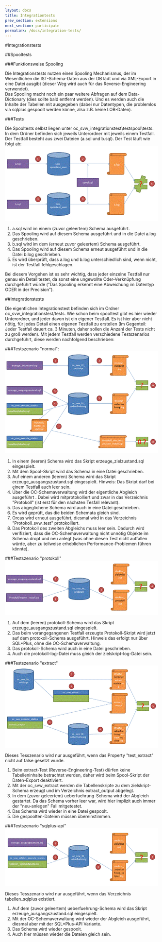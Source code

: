 ```yaml
---
layout: docs
title: Integrationtests
prev_section: extensions
next_section: participate
permalink: /docs/integration-tests/
---
```


#Integrationstests

##Spooltests

###Funktionsweise Spooling

Die Integrationstests nutzen einen Spooling Mechanismus, der im Wesentlichen die IST-Schema-Daten aus der DB lädt und via XML-Export in eine Datei ausgibt (dieser Weg wird auch für das Reverse-Engineering verwendet).
<br/>Das Spooling macht noch ein paar weitere Abfragen auf dem Data-Dictionary (dies sollte bald entfernt werden). Und es werden auch die Inhalte der Tabellen mit ausgegeben (dabei nur Datentypen, die problemlos via sqlplus gespoolt werden könne, also z.B. keine LOB-Daten).

###Tests

Die Spooltests selbst liegen unter oc_svw_integrationstest\testspool\tests. In dem Ordner befinden sich jeweils Unterordner mit jeweils einem Testfall. Der Testfall besteht aus zwei Dateien (a.sql und b.sql). Der Test läuft wie folgt ab:
![Bildliche Darstellung des Spoolings](/assets/spooling.GIF "spooling.GIF")

1. a.sql wird im einem (zuvor geleertem) Schema ausgeführt.
2. Das Spooling wird auf diesem Schema ausgeführt und in die Datei a.log geschrieben.
3. b.sql wird im dem (erneut zuvor geleertem) Schema ausgeführt.
4. Das Spooling wird auf diesem Schema erneut ausgeführt und in die Datei b.log geschrieben.
5. Es wird überprüft, dass a.log und b.log unterschiedlich sind, wenn nicht, ist der Testfall fehlgeschlagen.

Bei diesem Vorgehen ist es sehr wichtig, dass jeder einzelne Testfall nur genau ein Detail testet, da sonst eine ungewollte Oder-Verknüpfung durchgeführt würde ("Das Spooling erkennt eine Abweichung im Datentyp ODER in der Precision").

##Integrationstests

Die eigentlichen Integrationstest befinden sich im Ordner oc_svw_integrationstest/tests. Wie schon beim spooltest gibt es hier wieder Unterordner, und jeder davon ist ein eigener Testfall. Es ist hier aber nicht nötig, für jedes Detail einen eigenen Testfall zu erstellen (Im Gegenteil: Jeder Testfall dauert ca. 3 Minuten, daher sollen die Anzahl der Tests nicht zu groß werden). Mit jedem Testfall werden verschiedene Testszenarios durchgeführt, diese werden nachfolgend beschrieben:

###Testszenario "normal":
![Bildliche Darstellung Testszenario "normal"](/assets/testszenario-normal.GIF "testszenario-normal.GIF")

1. In einem (leeren) Schema wird das Skript erzeuge_zielzustand.sql eingespielt.
2. Mit dem Spool-Skript wird das Schema in eine Datei geschrieben.
3. Auf einem anderen (leeren) Schema wird das Skript erzeuge_ausgangszustand.sql eingespielt.
  Hinweis: Das Skript darf bei einem Testfall auch leer sein.
4. Über die OC-Schemaverwaltung wird der eigentliche Abgleich ausgeführt .
  Dabei wird mitprotokolliert und zwar in das Verzeichnis "Protokoll" (ist erst für den nächsten Tesfall relevant).
5. Das abgeglichene Schema wird auch in eine Datei geschrieben.
6. Es wird geprüft, das die beiden Schemata gleich sind.
7. Orcas wird erneut ausgeführt, diesmal wird in das Verzeichnis "Protokoll_svw_test" protokolliert.
8. Das Protokoll des zweiten Abgleichs muss leer sein.
  Dadurch wird verifiziert, dass die OC-Schemaverwaltung nicht unnötig Objekte im Schema dropt und neu anlegt (was ohne diesen Test nicht auffallen würde, aber zu teilweise erheblichen Performance-Problemen führen könnte).

###Testszenario "protokoll"
![Bildliche Darstellung Testszenario "protokoll"](/assets/testszenario-protokoll.GIF "testszenario-protokoll.GIF")

1. Auf dem (leeren) protokoll-Schema wird das Skript erzeuge_ausgangszustand.sql eingespielt.
2. Das beim vorangegangenen Testfall erzeugte Protokoll-Skript wird jetzt auf dem protokoll-Schema ausgeführt.
  Hinweis das erfolgt nur über SQL*Plus, ohne die OC-Schemaverwaltung.
3. Das protokoll-Schema wird auch in eine Datei geschrieben.
4. Auch die protokoll-log-Datei muss gleich der zielskript-log-Datei sein.

###Testszenario "extract"
![Bildliche Darstellung Testszenario "extract"](/assets/testszenario-extract.GIF "testszenarion-extract.GIF")

Dieses Tesszenario wird nur ausgeführt, wenn das Property "test_extract" nicht auf false gesetzt wurde.
1. Beim extract-Test (Reverse-Engineering-Test) dürfen keine Tabelleninhalte betrachtet werden, daher wird beim Spool-Skript der Daten-Export deaktiviert.
2. Mit der oc_svw_extract werden die Tabellenskripte zu dem zielskript-Schema erzeugt und im Verzeichnis extract_output abgelegt.
3. In dem (zuvor geleertem) ueberfuehrung-Schema wird der Abgleich gestartet.
  Da das Schema vorher leer war, wird hier implizit auch immer der "neu-anlegen" Fall mitgetestet.
4. Das Schema wird wieder in eine Datei gespoolt.
5. Die gespoolten-Dateien müssen übereinstimmen.

###Testszenario "sqlplus-api"
![Bildliche Darstellung Testszenario sqlplus-api](/assets/testszenario-sqlplus-api.GIF "testszenario-sqlplus-api.GIF")

Dieses Tesszenario wird nur ausgeführt, wenn das Verzeichnis tabellen_sqlplus existiert.
1. Auf dem (zuvor geleertem) ueberfuehrung-Schema wird das Skript erzeuge_ausgangszustand.sql eingespielt.
2. Mit der OC-Schemaverwaltung wird wieder der Abgleich ausgeführt, diesmal aber mit der SQL*Plus-API Variante.
3. Das Schema wird wieder gespoolt.
4. Auch hier müssen wieder die Dateien gleich sein.
